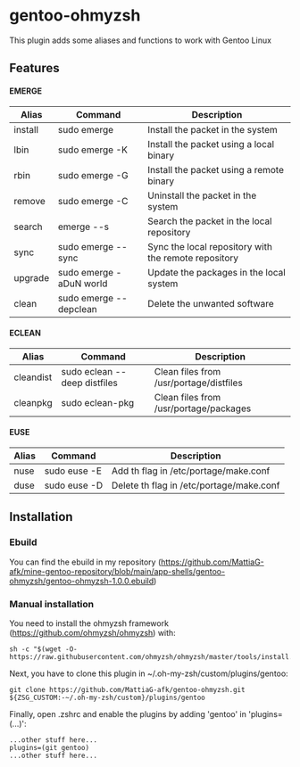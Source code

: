 # gentoo-ohmyzsh
This plugin adds some aliases and functions to work with Gentoo Linux

## Features
#### EMERGE
 
| Alias    | Command                            | Description                                                         |
|----------|------------------------------------|---------------------------------------------------------------------|
| install  | sudo emerge <atom>                 | Install the <atom> packet in the system                             |
| lbin     | sudo emerge -K <atom>              | Install the <atom> packet using a local binary                      |
| rbin     | sudo emerge -G <atom>              | Install the <atom> packet using a remote binary                     |
| remove   | sudo emerge -C <atom>              | Uninstall the <atom> packet in the system                           |
| search   | emerge --s <atom>                  | Search the <atom> packet in the local repository                    |
| sync     | sudo emerge --sync                 | Sync the local repository with the remote repository                |
| upgrade  | sudo emerge -aDuN world            | Update the packages in the local system                             |
| clean    | sudo emerge --depclean             | Delete the unwanted software                                        |
#### ECLEAN
 
| Alias    | Command                            | Description                                                         |
|----------|------------------------------------|---------------------------------------------------------------------|
| cleandist| sudo eclean --deep distfiles       | Clean files from /usr/portage/distfiles                             |
| cleanpkg | sudo eclean-pkg                    | Clean  files from /usr/portage/packages                             |
#### EUSE
 
| Alias    | Command                            | Description                                                         |
|----------|------------------------------------|---------------------------------------------------------------------|
| nuse     | sudo euse -E <use>                 | Add th <use> flag in /etc/portage/make.conf                         |
| duse     | sudo euse -D <use>                 | Delete th <use> flag in /etc/portage/make.conf                      |

## Installation
### Ebuild
You can find the ebuild in my repository (https://github.com/MattiaG-afk/mine-gentoo-repository/blob/main/app-shells/gentoo-ohmyzsh/gentoo-ohmyzsh-1.0.0.ebuild)
### Manual installation
You need to install the ohmyzsh framework (https://github.com/ohmyzsh/ohmyzsh) with:
```shell
sh -c "$(wget -O- https://raw.githubusercontent.com/ohmyzsh/ohmyzsh/master/tools/install.sh)"
```
Next, you have to clone this plugin in ~/.oh-my-zsh/custom/plugins/gentoo:
```shell
git clone https://github.com/MattiaG-afk/gentoo-ohmyzsh.git ${ZSG_CUSTOM:-~/.oh-my-zsh/custom}/plugins/gentoo
```
Finally, open .zshrc and enable the plugins by adding 'gentoo' in 'plugins=(...)':
```shell
...other stuff here...
plugins=(git gentoo)
...other stuff here...
```
